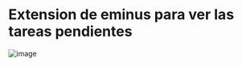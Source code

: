 # Extension de eminus para ver las tareas pendientes

![image](https://github.com/user-attachments/assets/a323d05d-9cbc-49e1-80ae-3dab707f5e3f)
